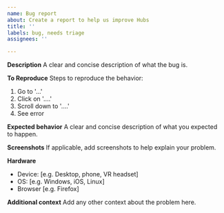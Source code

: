 ```yaml
---
name: Bug report
about: Create a report to help us improve Hubs
title: ''
labels: bug, needs triage
assignees: ''

---
```


**Description**
A clear and concise description of what the bug is.

**To Reproduce**
Steps to reproduce the behavior:
1. Go to '...'
2. Click on '....'
3. Scroll down to '....'
4. See error

**Expected behavior**
A clear and concise description of what you expected to happen.

**Screenshots**
If applicable, add screenshots to help explain your problem.

**Hardware** <!-- Please complete the following information -->
 - Device: [e.g. Desktop, phone, VR headset]
 - OS: [e.g. Windows, iOS, Linux]
 - Browser [e.g. Firefox]

**Additional context**
Add any other context about the problem here.
